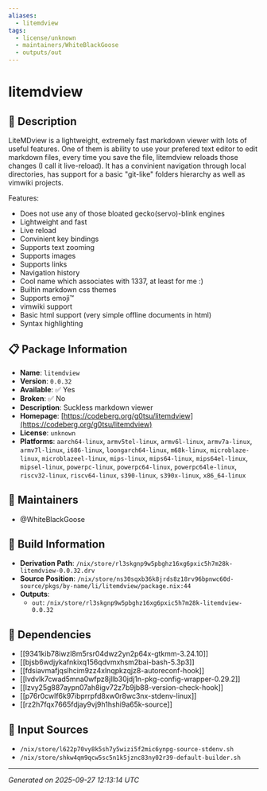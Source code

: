 ```yaml
---
aliases:
  - litemdview
tags:
  - license/unknown
  - maintainers/WhiteBlackGoose
  - outputs/out
---
```


# litemdview

## 📝 Description

LiteMDview is a lightweight, extremely fast markdown viewer with lots of useful features. One of them is ability to use your prefered text editor to edit markdown files, every time you save the file, litemdview reloads those changes (I call it live-reload). It has a convinient navigation through local directories, has support for a basic "git-like" folders hierarchy as well as vimwiki projects.

Features:


  - Does not use any of those bloated gecko(servo)-blink engines
  - Lightweight and fast
  - Live reload
  - Convinient key bindings
  - Supports text zooming
  - Supports images
  - Supports links
  - Navigation history
  - Cool name which associates with 1337, at least for me :)
  - Builtin markdown css themes
  - Supports emoji™️
  - vimwiki support
  - Basic html support (very simple offline documents in html)
  - Syntax highlighting


## 📋 Package Information

- **Name**: `litemdview`
- **Version**: `0.0.32`
- **Available**: ✅ Yes
- **Broken**: ✅ No
- **Description**: Suckless markdown viewer
- **Homepage**: [https://codeberg.org/g0tsu/litemdview](https://codeberg.org/g0tsu/litemdview)
- **License**: `unknown`
- **Platforms**: `aarch64-linux`, `armv5tel-linux`, `armv6l-linux`, `armv7a-linux`, `armv7l-linux`, `i686-linux`, `loongarch64-linux`, `m68k-linux`, `microblaze-linux`, `microblazeel-linux`, `mips-linux`, `mips64-linux`, `mips64el-linux`, `mipsel-linux`, `powerpc-linux`, `powerpc64-linux`, `powerpc64le-linux`, `riscv32-linux`, `riscv64-linux`, `s390-linux`, `s390x-linux`, `x86_64-linux`
## 👥 Maintainers

- @WhiteBlackGoose


## 🔧 Build Information

- **Derivation Path**: `/nix/store/rl3skgnp9w5pbghz16xg6pxic5h7m28k-litemdview-0.0.32.drv`
- **Source Position**: `/nix/store/ns30sqxb36k8jrds8z18rv96bpnwc60d-source/pkgs/by-name/li/litemdview/package.nix:44`
- **Outputs**:
  - `out`:  `/nix/store/rl3skgnp9w5pbghz16xg6pxic5h7m28k-litemdview-0.0.32`

## 🔗 Dependencies

- [[9341kib78iwzl8m5rsr04dwz2yn2p64x-gtkmm-3.24.10]]
- [[bjsb6wdjykafnkixq156qdvmxhsm2bai-bash-5.3p3]]
- [[fdsiavmafjqslhcim9zz4xlnqpkzqjz8-autoreconf-hook]]
- [[lvdvlk7cwad5mna0wfpz8jllb30jdj1n-pkg-config-wrapper-0.29.2]]
- [[lzvy25g887aypn07ah8igv72z7b9jb88-version-check-hook]]
- [[p76r0cwlf6k97ibprrpfd8xw0r8wc3nx-stdenv-linux]]
- [[rz2h7fqx7665fdjay9vj9h1hshi9a65k-source]]

## 📁 Input Sources

- `/nix/store/l622p70vy8k5sh7y5wizi5f2mic6ynpg-source-stdenv.sh`
- `/nix/store/shkw4qm9qcw5sc5n1k5jznc83ny02r39-default-builder.sh`

---
*Generated on 2025-09-27 12:13:14 UTC*

